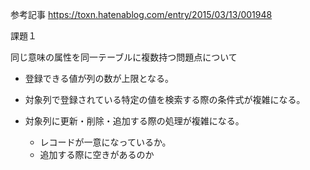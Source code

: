 参考記事
https://toxn.hatenablog.com/entry/2015/03/13/001948

課題１

同じ意味の属性を同一テーブルに複数持つ問題点について

- 登録できる値が列の数が上限となる。
- 対象列で登録されている特定の値を検索する際の条件式が複雑になる。
- 対象列に更新・削除・追加する際の処理が複雑になる。

  - レコードが一意になっているか。
  - 追加する際に空きがあるのか

